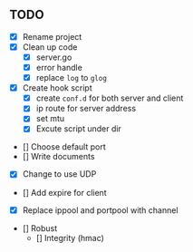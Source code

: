 ## TODO
- [x] Rename project
- [x] Clean up code
  - [x] server.go
  - [x] error handle
  - [x] replace `log` to `glog`
- [x] Create hook script
  - [x] create `conf.d` for both server and client
  - [x] ip route for server address
  - [x] set mtu
  - [x] Excute script under dir
- [] Choose default port
- [] Write documents
- [x] Change to use UDP
- [] Add expire for client
- [x] Replace ippool and portpool with channel
- [] Robust
  - [] Integrity (hmac)
